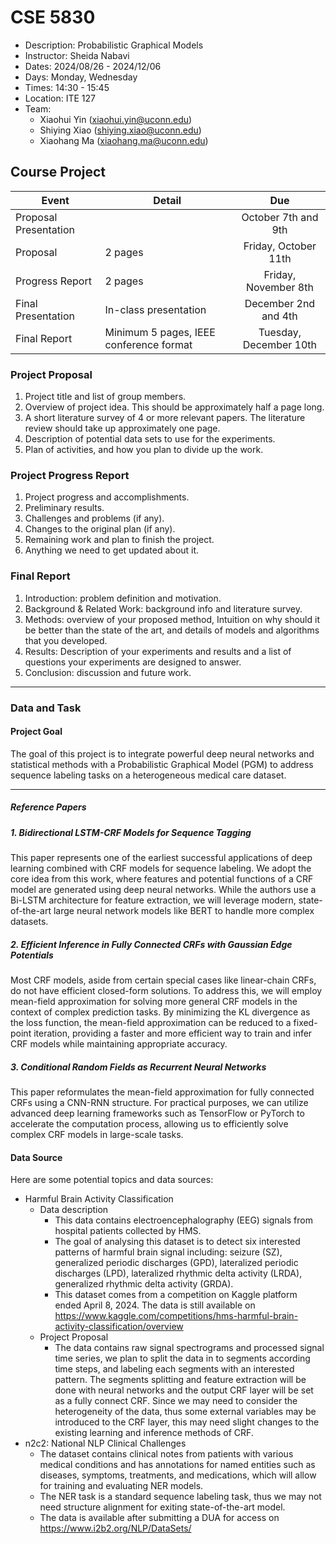 # CSE 5830

+ Description: Probabilistic Graphical Models
+ Instructor: Sheida Nabavi
+ Dates: 2024/08/26 - 2024/12/06
+ Days: Monday, Wednesday
+ Times: 14:30 - 15:45
+ Location: ITE 127
+ Team:
  - Xiaohui Yin (xiaohui.yin@uconn.edu)
  - Shiying Xiao (shiying.xiao@uconn.edu)
  - Xiaohang Ma (xiaohang.ma@uconn.edu)

## Course Project

| Event                 | Detail                                  |          Due           |
|-----------------------|-----------------------------------------|:----------------------:|
| Proposal Presentation |                                         |  October 7th and 9th   |
| Proposal              | 2 pages                                 |  Friday, October 11th  |
| Progress Report       | 2 pages                                 |  Friday, November 8th  |
| Final Presentation    | In-class presentation                   |  December 2nd and 4th  |
| Final Report          | Minimum 5 pages, IEEE conference format | Tuesday, December 10th |

### Project Proposal

1. Project title and list of group members.
2. Overview of project idea. This should be approximately half a page long.
3. A short literature survey of 4 or more relevant papers. The literature review should
   take up approximately one page.
4. Description of potential data sets to use for the experiments.
5. Plan of activities, and how you plan to divide up the work.

### Project Progress Report

1. Project progress and accomplishments.
2. Preliminary results.
3. Challenges and problems (if any).
4. Changes to the original plan (if any).
5. Remaining work and plan to finish the project.
6. Anything we need to get updated about it.

### Final Report

1. Introduction: problem definition and motivation.
2. Background & Related Work: background info and literature survey.
3. Methods: overview of your proposed method, Intuition on why should it be better than
   the state of the art, and details of models and algorithms that you developed.
4. Results: Description of your experiments and results and a list of questions your
   experiments are designed to answer.
5. Conclusion: discussion and future work.

****
### Data and Task
#### Project Goal  
The goal of this project is to integrate powerful deep neural networks and statistical methods with a Probabilistic Graphical Model (PGM) to address sequence labeling tasks on a heterogeneous medical care dataset.

---

##### Reference Papers

##### 1. Bidirectional LSTM-CRF Models for Sequence Tagging  
This paper represents one of the earliest successful applications of deep learning combined with CRF models for sequence labeling. We adopt the core idea from this work, where features and potential functions of a CRF model are generated using deep neural networks. While the authors use a Bi-LSTM architecture for feature extraction, we will leverage modern, state-of-the-art large neural network models like BERT to handle more complex datasets.

##### 2. Efficient Inference in Fully Connected CRFs with Gaussian Edge Potentials  
Most CRF models, aside from certain special cases like linear-chain CRFs, do not have efficient closed-form solutions. To address this, we will employ mean-field approximation for solving more general CRF models in the context of complex prediction tasks. By minimizing the KL divergence as the loss function, the mean-field approximation can be reduced to a fixed-point iteration, providing a faster and more efficient way to train and infer CRF models while maintaining appropriate accuracy.

##### 3. Conditional Random Fields as Recurrent Neural Networks  
This paper reformulates the mean-field approximation for fully connected CRFs using a CNN-RNN structure. For practical purposes, we can utilize advanced deep learning frameworks such as TensorFlow or PyTorch to accelerate the computation process, allowing us to efficiently solve complex CRF models in large-scale tasks.



#### Data Source
Here are some potential topics and data sources:
- Harmful Brain Activity Classification
  - Data description 
    - This data contains electroencephalography (EEG) signals from hospital patients collected by HMS.
    - The goal of analysing this dataset is to detect six interested patterns of harmful brain signal including: 
      seizure (SZ), generalized periodic discharges (GPD), 
      lateralized periodic discharges (LPD),
      lateralized rhythmic delta activity (LRDA), generalized rhythmic delta activity (GRDA).
    - This dataset comes from a competition on Kaggle platform ended April 8, 2024. The data is still available on
      https://www.kaggle.com/competitions/hms-harmful-brain-activity-classification/overview
  - Project Proposal
    - The data contains raw signal spectrograms and processed signal time series, we plan to split the data in to
      segments according time steps, and labeling each segments with an interested pattern. 
      The segments splitting and feature extraction
      will be done with neural networks and the output CRF layer will be set as a fully connect CRF. Since we may need 
      to consider the heterogeneity of the data, thus some external variables may be introduced to the CRF layer, 
      this may need slight changes to the existing learning and inference methods of CRF.
- n2c2: National NLP Clinical Challenges
  - The dataset contains clinical notes from patients with various medical conditions and has annotations for named
    entities such as diseases, symptoms, treatments, and medications, which will allow for training and evaluating
    NER models.
  - The NER task is a standard sequence labeling task, thus we may not need structure alignment for exiting 
   state-of-the-art model.
  - The data is available after submitting a DUA for access on https://www.i2b2.org/NLP/DataSets/

